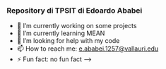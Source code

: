### Repository di TPSIT di Edoardo Ababei 

- 🔭 I’m currently working on some projects
- 🌱 I’m currently learning MEAN
- 🤔 I’m looking for help with my code
- 📫 How to reach me: e.ababei.1257@vallauri.edu
- ⚡ Fun fact: no fun fact
-->

